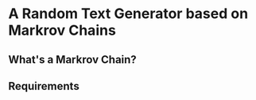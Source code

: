 A Random Text Generator based on Markrov Chains
===============================================

## What's a Markrov Chain? ##


## Requirements ##

